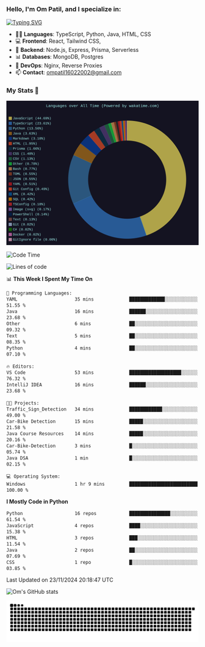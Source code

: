 <h3>Hello, I'm Om Patil, and I specialize in:</h3>

[![Typing SVG](https://readme-typing-svg.demolab.com?font=Fira+Code&pause=1000&color=00F7F6&width=435&lines=Full+Stack+Developer;Node.js+Backend+Developer;React+Frontend+Developer)](https://git.io/typing-svg)

<ul>
  <li>👨‍💻 <strong>Languages</strong>: TypeScript, Python, Java, HTML, CSS</li>
  <li>💻 <strong>Frontend</strong>: React, Tailwind CSS,  </li>
  <li>🦄 <strong>Backend</strong>: Node.js, Express, Prisma, Serverless </li>
  <li>📊 <strong>Databases</strong>: MongoDB, Postgres</li>
  <li>🚀 <strong>DevOps</strong>: Nginx, Reverse Proxies</li>
  <li>📫 <strong>Contact</strong>: <a href="mailto:ompatil16022002@gmail.com">ompatil16022002@gmail.com</a></li>
</ul>


<h3>My Stats 💯</h3>

<img src="wakatime-stats.svg" alt="Wakatime Stats" width="600"/>

<!--  [![Top Langs](https://github-readme-stats.vercel.app/api/top-langs/?username=9OmP&layout=compact&theme=radical)](https://github.com/anuraghazra/github-readme-stats) -->

<!--START_SECTION:waka-->
![Code Time](http://img.shields.io/badge/Code%20Time-107%20hrs%2025%20mins-blue)

![Lines of code](https://img.shields.io/badge/From%20Hello%20World%20I%27ve%20Written-1.5%20million%20lines%20of%20code-blue)

📊 **This Week I Spent My Time On** 

```text
💬 Programming Languages: 
YAML                     35 mins             █████████████░░░░░░░░░░░░   51.55 % 
Java                     16 mins             ██████░░░░░░░░░░░░░░░░░░░   23.68 % 
Other                    6 mins              ██░░░░░░░░░░░░░░░░░░░░░░░   09.32 % 
Text                     5 mins              ██░░░░░░░░░░░░░░░░░░░░░░░   08.35 % 
Python                   4 mins              ██░░░░░░░░░░░░░░░░░░░░░░░   07.10 % 

🔥 Editors: 
VS Code                  53 mins             ███████████████████░░░░░░   76.32 % 
IntelliJ IDEA            16 mins             ██████░░░░░░░░░░░░░░░░░░░   23.68 % 

🐱‍💻 Projects: 
Traffic_Sign_Detection   34 mins             ████████████░░░░░░░░░░░░░   49.00 % 
Car-Bike Detection       15 mins             █████░░░░░░░░░░░░░░░░░░░░   21.58 % 
Java Course Resources    14 mins             █████░░░░░░░░░░░░░░░░░░░░   20.16 % 
Car-Bike-Detection       3 mins              █░░░░░░░░░░░░░░░░░░░░░░░░   05.74 % 
Java DSA                 1 min               █░░░░░░░░░░░░░░░░░░░░░░░░   02.15 % 

💻 Operating System: 
Windows                  1 hr 9 mins         █████████████████████████   100.00 % 
```

**I Mostly Code in Python** 

```text
Python                   16 repos            ███████████████░░░░░░░░░░   61.54 % 
JavaScript               4 repos             ████░░░░░░░░░░░░░░░░░░░░░   15.38 % 
HTML                     3 repos             ███░░░░░░░░░░░░░░░░░░░░░░   11.54 % 
Java                     2 repos             ██░░░░░░░░░░░░░░░░░░░░░░░   07.69 % 
CSS                      1 repo              █░░░░░░░░░░░░░░░░░░░░░░░░   03.85 % 
```




 Last Updated on 23/11/2024 20:18:47 UTC
<!--END_SECTION:waka-->

![Om's GitHub stats](https://github-readme-stats.vercel.app/api?username=9OmP&show_icons=true&theme=radical)

![snake gif](https://github.com/9OmP/9OmP/blob/output/github-contribution-grid-snake-dark.svg)


